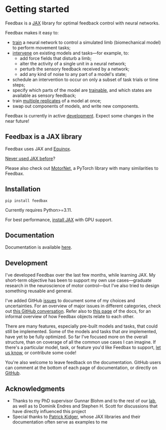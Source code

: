 # Getting started

Feedbax is a [JAX](https://jax.readthedocs.io/en/latest/beginner_guide.html#beginner-guide) library for optimal feedback control with neural networks.

Feedbax makes it easy to:

- [train](https://docs.lprt.ca/feedbax/examples/0_train_simple) a neural network to control a simulated limb (biomechanical model) to perform movement tasks;
- [intervene](https://docs.lprt.ca/feedbax/examples/3_intervening) on existing models and tasks—for example, to:
    - add force fields that disturb a limb;
    - alter the activity of a single unit in a neural network;
    - perturb the sensory feedback received by a network;
    - add any kind of noise to any part of a model's state;
- schedule an intervention to occur on only a subset of task trials or time steps;
- specify which parts of the model are [trainable](https://docs.lprt.ca/feedbax/examples/1_train/#selecting-part-of-the-model-to-train), and which states are available as sensory feedback;
- train [multiple replicates](https://docs.lprt.ca/feedbax/examples/4_vmap) of a model at once;
- swap out components of models, and write new components.
<!-- - track the progress of a training run in Tensorboard. -->

Feedbax is currently in active [development](#development). Expect some changes in the near future!

## Feedbax is a JAX library

Feedbax uses JAX and [Equinox](https://docs.kidger.site/equinox/).

[Never used JAX before](https://docs.lprt.ca/feedbax/examples/pytrees/)?

Please also check out [MotorNet](https://github.com/OlivierCodol/MotorNet), a PyTorch library with many similarities to Feedbax.

## Installation

`pip install feedbax`

Currently requires Python>=3.11.

For best performance, [install JAX](https://jax.readthedocs.io/en/latest/installation.html) with GPU support.

## Documentation

Documentation is available [here](https://docs.lprt.cd/feedbax).

## Development

I've developed Feedbax over the last few months, while learning JAX. My short-term objective has been to support my own use cases—graduate research in the neuroscience of motor control—but I've also tried to design something reusable and general.

I've added GitHub [issues](https://github.com/mlprt/feedbax/issues) to document some of my choices and uncertainties. For an overview of major issues in different categories, check out [this GitHub conversation](https://github.com/mlprt/feedbax/discussions/27). Refer also to [this page](https://docs.lprt.ca/feedbax/examples/structure) of the docs, for an informal overview of how Feedbax objects relate to each other.

There are many features, especially pre-built models and tasks, that could still be implemented. Some of the models and tasks that *are* implemented, have yet to be fully optimized. So far I've focused more on the overall structure, than on coverage of all the common use cases I can imagine. If there's a particular model, task, or feature you'd like Feedbax to support, [let us know](https://github.com/mlprt/feedbax/issues), or contribute some code!

You're also welcome to leave feedback on the documentation. GitHub users can comment at the bottom of each page of documentation, or directly on [GitHub](https://github.com/mlprt/feedbax/discussions/categories/documentation).

## Acknowledgments

- Thanks to my PhD supervisor Gunnar Blohm and to the rest of our [lab](http://compneurosci.com/), as well as to Dominik Endres and Stephen H. Scott for discussions that have directly influenced this project
- Special thanks to [Patrick Kidger](https://github.com/patrick-kidger), whose JAX libraries and their documentation often serve as examples to me

